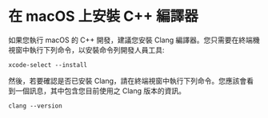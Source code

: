 <h1 data-loc-id="walkthough.mac.install.compiler">在 macOS 上安裝 C++ 編譯器</h1>
<p data-loc-id="walkthough.mac.text1">如果您執行 macOS 的 C++ 開發，建議您安裝 Clang 編譯器。您只需要在終端機視窗中執行下列命令，以安裝命令列開發人員工具:</p>
<pre><code class="lang-bash">xcode-<span class="hljs-keyword">select</span> <span class="hljs-comment">--install</span>
</code></pre>
<p data-loc-id="walkthough.mac.text2">然後，若要確認是否已安裝 Clang，請在終端視窗中執行下列命令。您應該會看到一個訊息，其中包含您目前使用之 Clang 版本的資訊。</p>
<pre><code class="lang-bash">clang <span class="hljs-comment">--version</span>
</code></pre>
